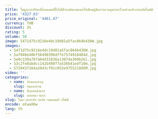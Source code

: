 ```yaml
---
title: โมดูลการปรับเปลี่ยนแคมป์ปิ้งไฟฟ้ารถพับแบตเตอรี่ลิเธียมคู่มือการควบคุมระยะไกลส่วนประกอบอัตโนมัติ
price: '4327.63'
price_original: '4461.47'
currency: THB
discount: 3%
rating: 5
volume: 58
image: S471d75c9216e4dc19d81a5fac864b436W.jpg
images:
  - S471d75c9216e4dc19d81a5fac864b436W.jpg
  - Saf040e40bf56498396dffe7574918404d.jpg
  - Se8c339a787a64d31836a13074a360b26i.jpg
  - S3c2fe8abdcc142b498f7a536b41edf10m.jpg
  - S728437164a2043cf91c052e9755218d6M.jpg
video: ''
categories:
  - name: บ้านและสวน
    slug: านและสวน
  - name: สิ่งทอหน้าแรก
    slug: งทอหน-าแรก
slug: โมด-ลการปร-บเปล-ยนแคมป-งไฟฟ
encode: oCwaX6w
lang: th
---
```

  